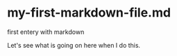 # my-first-markdown-file.md
first entery with markdown

Let's see what is going on here when I do this.
